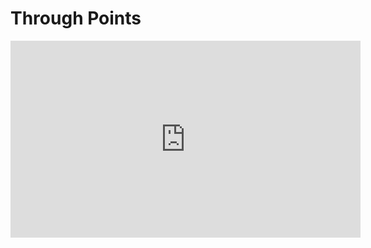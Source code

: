 # Through Points

<iframe width="560" height="315" src="https://www.youtube.com/embed/qd0zXlgxPI8" frameborder="0" allow="autoplay; encrypted-media" allowfullscreen></iframe>

